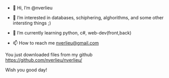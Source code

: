 - 👋 Hi, I’m @nverlieu

- 👀 I’m interested in databases, schiphering, alghorithms, and some other intersting things ;)


- 🌱 I’m currently learning python, c#, web-dev(front,back)

- 📫 How to reach me nverlieu@gmail.com

You just downloaded files from my github https://github.com/nverlieu/nverlieu/

Wish you good day!
